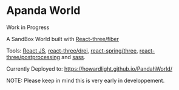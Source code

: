 # Apanda World

Work in Progress

A SandBox World built with <a href="https://github.com/pmndrs/react-three-fiber">React-three/fiber</a>

Tools: <a href="https://github.com/facebook/react">React JS</a>, <a href="https://github.com/pmndrs/drei" >react-three/drei</a>, <a href="https://www.npmjs.com/package/@react-spring/three">react-spring/three</a>, <a href="https://github.com/pmndrs/react-postprocessing">react-three/postprocessing</a> and <a href="https://github.com/sass/sass">sass</a>.

Currently Deployed to: https://howardlight.github.io/PandahWorld/

NOTE: Please keep in mind this is very early in developpement.